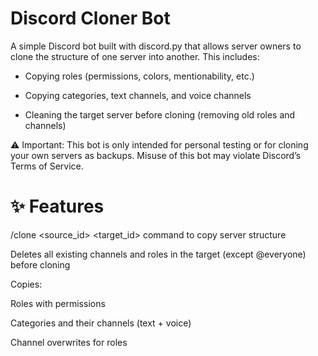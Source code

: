 # Discord Cloner Bot

A simple Discord bot built with discord.py that allows server owners to clone the structure of one server into another. This includes:

- Copying roles (permissions, colors, mentionability, etc.)

- Copying categories, text channels, and voice channels

- Cleaning the target server before cloning (removing old roles and channels)

⚠️ Important: This bot is only intended for personal testing or for cloning your own servers as backups. Misuse of this bot may violate Discord’s Terms of Service.

# ✨ Features

/clone <source_id> <target_id> command to copy server structure

Deletes all existing channels and roles in the target (except @everyone) before cloning

Copies:

Roles with permissions

Categories and their channels (text + voice)

Channel overwrites for roles
